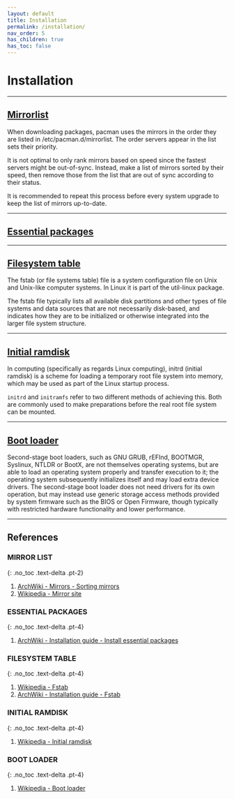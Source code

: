 ```yaml
---
layout: default
title: Installation
permalink: /installation/
nav_order: 5
has_children: true
has_toc: false
---
```


# Installation

---

## [Mirrorlist](/Andromeda/live-environment/mirrorlist/)

When downloading packages, pacman uses the mirrors in the order they are listed in /etc/pacman.d/mirrorlist. The order servers appear in the list sets their priority.

It is not optimal to only rank mirrors based on speed since the fastest servers might be out-of-sync. Instead, make a list of mirrors sorted by their speed, then remove those from the list that are out of sync according to their status.

It is recommended to repeat this process before every system upgrade to keep the list of mirrors up-to-date.

---

## [Essential packages](/Andromeda/installation/essential-packages/)

---

## [Filesystem table](/Andromeda/installation/filesystem-informations/)

The fstab (or file systems table) file is a system configuration file on Unix and Unix-like computer systems. In Linux it is part of the util-linux package.

The fstab file typically lists all available disk partitions and other types of file systems and data sources that are not necessarily disk-based, and indicates how they are to be initialized or otherwise integrated into the larger file system structure.

---

## [Initial ramdisk](/Andromeda/installation/initial-ramdisk/)

In computing (specifically as regards Linux computing), initrd (initial ramdisk) is a scheme for loading a temporary root file system into memory, which may be used as part of the Linux startup process.

`initrd` and `initramfs` refer to two different methods of achieving this. Both are commonly used to make preparations before the real root file system can be mounted.

---

## [Boot loader](/Andromeda/installation/boot-loader/)

Second-stage boot loaders, such as GNU GRUB, rEFInd, BOOTMGR, Syslinux, NTLDR or BootX, are not themselves operating systems, but are able to load an operating system properly and transfer execution to it; the operating system subsequently initializes itself and may load extra device drivers. The second-stage boot loader does not need drivers for its own operation, but may instead use generic storage access methods provided by system firmware such as the BIOS or Open Firmware, though typically with restricted hardware functionality and lower performance.

---

## References

### MIRROR LIST
{: .no_toc .text-delta .pt-2}

1. [ArchWiki - Mirrors - Sorting mirrors](https://wiki.archlinux.org/index.php/Mirrors#Sorting_mirrors)
1. [Wikipedia - Mirror site](https://en.wikipedia.org/wiki/Mirror_site)

### ESSENTIAL PACKAGES
{: .no_toc .text-delta .pt-4}

1. [ArchWiki - Installation guide - Install essential packages](https://wiki.archlinux.org/index.php/Installation_guide#Install_essential_packages)

### FILESYSTEM TABLE
{: .no_toc .text-delta .pt-4}

1. [Wikipedia - Fstab](https://en.wikipedia.org/wiki/Fstab)
1. [ArchWiki - Installation guide - Fstab](https://wiki.archlinux.org/index.php/Installation_guide#Fstab)

### INITIAL RAMDISK
{: .no_toc .text-delta .pt-4}

1. [Wikipedia - Initial ramdisk](https://en.wikipedia.org/wiki/Initial_ramdisk)

### BOOT LOADER
{: .no_toc .text-delta .pt-4}

1. [Wikipedia - Boot loader](https://en.wikipedia.org/wiki/Booting#Boot-loader)
